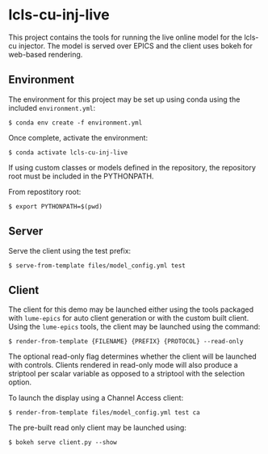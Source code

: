# lcls-cu-inj-live

This project contains the tools for running the live online model for the lcls-cu injector. The model is served over EPICS and the client uses bokeh for web-based rendering.

## Environment

The environment for this project may be set up using conda using the included `environment.yml`:

```
$ conda env create -f environment.yml
```

Once complete, activate the environment:

```
$ conda activate lcls-cu-inj-live
```

If using custom classes or models defined in the repository, the repository root must be included in the PYTHONPATH.

From repostitory root:

```
$ export PYTHONPATH=$(pwd)
```

## Server

Serve the client using the test prefix:
```
$ serve-from-template files/model_config.yml test
```

## Client

The client for this demo may be launched either using the tools packaged with `lume-epics` for auto client generation or with the custom built client. Using the `lume-epics` tools, the client may be launched using the command:

```
$ render-from-template {FILENAME} {PREFIX} {PROTOCOL} --read-only
```
The optional read-only flag determines whether the client will be launched with controls. Clients rendered in read-only mode will also produce a striptool per scalar variable as opposed to a striptool with the selection option.

To launch the display using a Channel Access client:

```
$ render-from-template files/model_config.yml test ca
```

The pre-built read only client may be launched using:
```
$ bokeh serve client.py --show
```